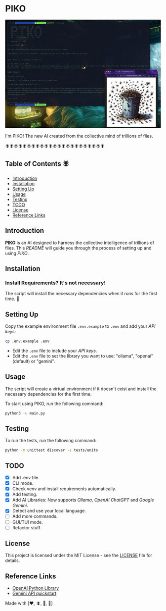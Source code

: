 # PIKO

![piko.png](res/piko.jpg)

I'm PIKO! The new AI created from the collective mind of trillions of flies.

🪰🪰🪰🪰🪰🪰🪰🪰🪰🪰🪰🪰🪰🪰🪰🪰🪰🪰🪰🪰🪰🪰🪰

## Table of Contents 🪰

-   [Introduction](#introduction)
-   [Installation](#installation)
-   [Setting Up](#setting-up)
-   [Usage](#usage)
-   [Testing](#testing)
-   [TODO](#todo)
-   [License](#license)
-   [Reference Links](#reference-links)

## Introduction

**PIKO** is an AI designed to harness the collective intelligence of trillions of flies. This _README_ will guide you through the process of setting up and using _PIKO_.

## Installation

### Install Requirements? It's not necessary!

The script will install the necessary dependencies when it runs for the first time. 🤯

## Setting Up

Copy the example environment file `.env.example` to `.env` and add your _API keys_:

```sh
cp .env.example .env
```

-   Edit the `.env` file to include your _API keys_.
-   Edit the `.env` file to set the library you want to use: "ollama", "openai" (default) or "gemini".

## Usage

The script will create a virtual environment if it doesn't exist and install the necessary dependencies for the first time.

To start using PIKO, run the following command:

```sh
python3 -u main.py
```

## Testing

To run the tests, run the following command:

```sh
python -m unittest discover -s tests/units
```

## TODO

-   [x] Add .env file.
-   [x] CLI mode.
-   [x] Check venv and install requirements automatically.
-   [x] Add testing.
-   [x] Add AI Libraries: Now supports _Ollama, OpenAI ChatGPT_ and _Google Gemini_.
-   [x] Detect and use your local language.
-   [ ] Add more commands.
-   [ ] GUI/TUI mode.
-   [ ] Refactor stuff.

## License

This project is licensed under the MIT License - see the [LICENSE](LICENSE) file for details.

## Reference Links

-   [OpenAI Python Library](https://github.com/openai/openai-python)
-   [Gemini API quickstart](https://ai.google.dev/gemini-api/docs/quickstart?lang=python)

Made with [❤️, 🪰, 🐍, 🤖]
